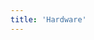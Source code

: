 ```yaml
---
title: 'Hardware'
---
```


<script setup lang="ts">
  import TheHardWare from "@/views/security/TheHardWare.vue";
</script>

<TheHardWare />
